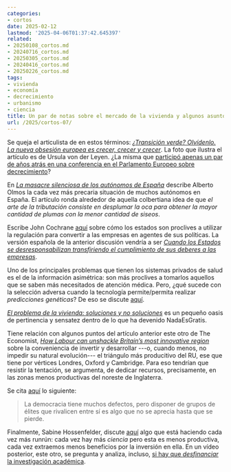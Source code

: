 ```yaml
---
categories:
- cortos
date: 2025-02-12
lastmod: '2025-04-06T01:37:42.645397'
related:
- 20250108_cortos.md
- 20240716_cortos.md
- 20250305_cortos.md
- 20240416_cortos.md
- 20250226_cortos.md
tags:
- vivienda
- economía
- decrecimiento
- urbanismo
- ciencia
title: Un par de notas sobre el mercado de la vivienda y algunos asuntos más
url: /2025/cortos-07/
---
```


Se queja el articulista de en estos términos: [_¿Transición verde? Olvídenlo. La nueva obsesión europea es crecer, crecer y crecer_](https://blogs.elconfidencial.com/mundo/tribuna-internacional/2025-02-03/transicion-verde-olvidalo-nueva-obsesion-europea-crecer_4056124/). La foto que ilustra el artículo es de Ursula von der Leyen. ¿La misma que [participó apenas un par de años atrás en una conferencia en el Parlamento Europeo sobre decrecimiento](https://ec.europa.eu/commission/presscorner/detail/en/speech_23_2761)?

En [_La masacre silenciosa de los autónomos de España_](https://blogs.elconfidencial.com/cultura/mala-fama/2025-02-05/masacre-silenciosa-autonomas_4056464/) describe Alberto Olmos la cada vez más precaria situación de muchos autónomos en España. El artículo ronda alrededor de aquella colbertiana idea de que _el arte de la tributación consiste en desplumar la oca para obtener la mayor cantidad de plumas con la menor cantidad de siseos_.

Escribe John Cochrane [aquí](https://www.grumpy-economist.com/p/conceptualizing-regulation) sobre cómo los estados son proclives a utilizar la regulación para convertir a las empresas en agentes de sus políticas. La versión española de la anterior discusión vendría a ser [_Cuando los Estados se desresponsabilizan transfiriendo el cumplimiento de sus deberes a las empresas_](https://derechomercantilespana.blogspot.com/2025/01/cuando-los-estados-se.html).

Uno de los principales problemas que tienen los sistemas privados de salud es el de la información asimétrica: son más proclives a tomarlos aquellos que se saben más necesitados de atención médica. Pero, ¿qué sucede con la selección adversa cuando la tecnología permite/permita realizar _predicciones genéticas_? De eso se discute [aquí](https://marginalrevolution.com/marginalrevolution/2025/02/genetic-prediction-and-adverse-selection.html).

[_El problema de la vivienda: soluciones y no soluciones_](https://nadaesgratis.es/admin/el-problema-de-la-vivienda-soluciones-y-no-soluciones) es un pequeño oasis de pertinencia y sensatez dentro de lo que ha devenido NadaEsGratis.

Tiene relación con algunos puntos del artículo anterior este otro de The Economist,
[_How Labour can unshackle Britain’s most innovative region_](https://www.economist.com/leaders/2025/02/06/how-labour-can-unshackle-britains-most-innovative-region)
sobre la conveniencia de invertir y desarrollar ---o, cuando menos, no impedir su natural evolución--- el triángulo más producitivo del RU, ese que tiene por vértices Londres, Oxford y Cambridge. Para eso tendrían que resistir la tentación, se argumenta, de dedicar recursos, precisamente, en las zonas menos productivas del noreste de Inglaterra.

Se cita [aquí](https://marginalrevolution.com/marginalrevolution/2025/01/the-case-for-democracy-from-the-comments.html) lo siguiente:

> La democracia tiene muchos defectos, pero disponer de grupos de élites que rivalicen entre sí es algo que no se aprecia hasta que se pierde.

Finalmente, Sabine Hossenfelder, discute [aquí](https://www.youtube.com/watch?v=QtxjatbVb7M) algo que está haciendo cada vez más runrún: cada vez hay más _ciencia_ pero esta es menos productiva, cada vez extraemos menos beneficios por la inversión en ella. En un vídeo posterior, este otro, se pregunta y analiza, incluso, [si hay que _desfinanciar_ la investigación académica](https://www.youtube.com/watch?v=htb_n7ok9AU).